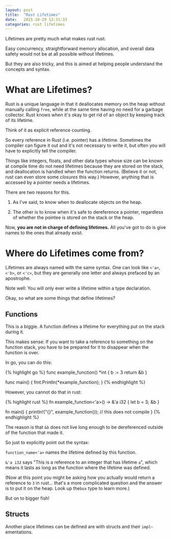 ```yaml
---
layout: post
title:  "Rust Lifetimes"
date:   2015-10-29 12:31:33
categories: rust lifetimes
---
```


Lifetimes are pretty much what makes rust rust. 

Easy concurrency, straightforward memory allocation, and overall data safety would not be at all possible without lifetimes.

But they are also tricky, and this is aimed at helping people understand the concepts and syntax.

# What are Lifetimes?

Rust is a unique language in that it deallocates memory on the heap without manually calling `free`, 
while at the same time having no need for a garbage collector.
Rust knows when it's okay to get rid of an object by keeping track of its lifetime. 

Think of it as explicit reference counting.

So every reference in Rust (i.e. pointer) has a lifetime. Sometimes the compiler can figure it out and it's not 
necessary to write it, but often you will have to explicitly tell the compiler.

Things like integers, floats, and other data types whose size can be known at compile time 
do not need lifetimes because they are stored on the stack,
and deallocation is handled when the function returns. 
(Believe it or not, rust can even store some *closures* this way.)
However, anything that is accessed by a pointer needs a lifetimes.

There are two reasons for this.

1. As I've said, to know when to deallocate objects on the heap.

2. The other is to know when it's safe to dereference a pointer, regardless of whether the pointee is stored on the stack or the heap.

Now, **you are not in charge of defining lifetimes.** All you've got to do is give names to the ones that already exist.

# Where do Lifetimes come from?

Lifetimes are always named with the same syntax. 
One can look like `<'a>`, `<'b>`, or `<'c>`, 
but they are generally one letter and always prefaced 
by an apostrophe.

Note well: You will only ever write a lifetime within a type declaration. 

Okay, so what are some things that define lifetimes?

## Functions

This is a biggie. A function defines a lifetime for everything put on the stack during it.

This makes sense: If you want to take a reference to something on the function stack, you have to be prepared for it to disappear when the function is over.

In go, you can do this:

{% highlight go %}
func example_function() *int {
  b := 3
  return &b
}

func main() {
  fmt.Println(*example_function);
}
{% endhighlight %}

However, you cannot do that in rust:

{% highlight rust %}
fn example_function<'a>() -> &'a i32 {
  let b = 3;
  &b
}

fn main() {
  println!("{}", example_function()); // this does not compile
}
{% endhighlight %}

The reason is that `&b` does not live long enough to be dereferenced outside of the function that made it.

So just to explicitly point out the syntax:

`function_name<'a>` names the lifetime defined by this function.

`&'a i32` says "This is a reference to an integer that has lifetime `a`", 
which means it lasts as long as the function where the lifetime was defined.

(Now at this point you might be asking how you actually would return a reference to `3` in rust... 
that's a more complicated question and the answer is to put it on the heap. Look up the`box` type to learn more.)

But on to bigger fish!

## Structs

Another place lifetimes can be defined are with structs and their `impl`-ementations.


